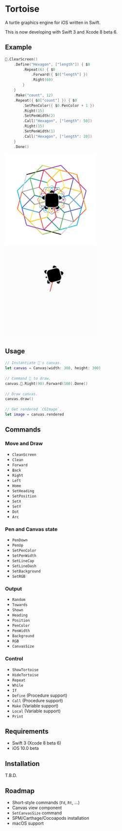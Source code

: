 # Tortoise

A turtle graphics engine for iOS written in Swift.

This is now developing with Swift 3 and Xcode 8 beta 6.

## Example

```swift
🐢.ClearScreen()
    .Define("Hexagon", ["length"]) { $0
        .Repeat(6) { $0
            .Forward({ $0["length"] })
            .Right(60)
        }
    }
    .Make("count", 12)
    .Repeat({ $0["count"] }) { $0
        .SetPenColor({ $0.PenColor + 1 })
        .Right(15)
        .SetPenWidth(2)
        .Call("Hexagon", ["length": 50])
        .Right(15)
        .SetPenWidth(1)
        .Call("Hexagon", ["length": 20])
    }
    .Done()
```

<img src="https://github.com/temoki/Tortoise/blob/master/ReadmeImages/example.png" width="300" /> <img src="https://github.com/temoki/Tortoise/blob/master/ReadmeImages/example.gif" width="300" />


## Usage

```swift
// Instantiate 🐢's canvas.
let canvas = Canvas(width: 300, height: 300)

// Command 🐢 to draw.
canvas.🐢.Right(90).Forward(100).Done()

// Draw canvas.
canvas.draw()

// Get rendered `CGImage`.
let image = canvas.rendered
```

## Commands

### Move and Draw

* `CleanScreen`
* `Clean`
* `Forward`
* `Back`
* `Right`
* `Left`
* `Home`
* `SetHeading`
* `SetPosition`
* `SetX`
* `SetY`
* `Dot`
* `Arc`

### Pen and Canvas state

* `PenDown`
* `PenUp`
* `SetPenColor`
* `SetPenWidth`
* `SetLineCap`
* `SetLineDash`
* `SetBackground`
* `SetRGB`

### Output

* `Random`
* `Towards`
* `Shown`
* `Heading`
* `Position`
* `PenColor`
* `PenWidth`
* `Background`
* `RGB`
* `CanvasSize`

### Control

* `ShowTortoise`
* `HideTortoise`
* `Repeat`
* `While`
* `If`
* `Define` (Procedure support)
* `Call` (Procedure support)
* `Make` (Variable support)
* `Local` (Variable support)
* `Print`

## Requirements

* Swift 3 (Xcode 8 beta 6)
* iOS 10.0 beta

## Installation

T.B.D.

## Roadmap

* Short-style commands (`Fd`, `Rt`, ...)
* Canvas view component
* `SetCanvasSize` command
* SPM/Carthage/Cocoapods installation
* macOS support
